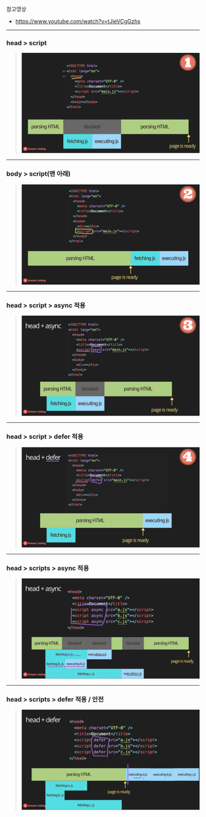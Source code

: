 참고영상

- https://www.youtube.com/watch?v=tJieVCgGzhs

---

### head > script

> ![alt text](<드림코딩 - 자바스크립트 2. 콘솔에 출력, script async 와 defer의 차이점 및 앞으로 자바스크립트 공부 방향 프론트엔드 개발자 입문편 (JavaScript ES5+) [tJieVCgGzhs - 1280x720 - 8m56s].png>)

---

### body > script(맨 아래)

> ![alt text](<드림코딩 - 자바스크립트 2. 콘솔에 출력, script async 와 defer의 차이점 및 앞으로 자바스크립트 공부 방향 프론트엔드 개발자 입문편 (JavaScript ES5+) [tJieVCgGzhs - 1280x720 - 10m14s].png>)

---

### head > script > async 적용

> ![alt text](<드림코딩 - 자바스크립트 2. 콘솔에 출력, script async 와 defer의 차이점 및 앞으로 자바스크립트 공부 방향 프론트엔드 개발자 입문편 (JavaScript ES5+) [tJieVCgGzhs - 1280x720 - 11m28s].png>)

---

### head > script > defer 적용

> ![alt text](<드림코딩 - 자바스크립트 2. 콘솔에 출력, script async 와 defer의 차이점 및 앞으로 자바스크립트 공부 방향 프론트엔드 개발자 입문편 (JavaScript ES5+) [tJieVCgGzhs - 1280x720 - 13m04s].png>)

---

### head > scripts > async 적용

> ![alt text](<드림코딩 - 자바스크립트 2. 콘솔에 출력, script async 와 defer의 차이점 및 앞으로 자바스크립트 공부 방향 프론트엔드 개발자 입문편 (JavaScript ES5+) [tJieVCgGzhs - 1280x720 - 13m57s].png>)

---

### head > scripts > defer 적용 / 안전

> ![alt text](<드림코딩 - 자바스크립트 2. 콘솔에 출력, script async 와 defer의 차이점 및 앞으로 자바스크립트 공부 방향 프론트엔드 개발자 입문편 (JavaScript ES5+) [tJieVCgGzhs - 1280x720 - 14m24s].png>)
